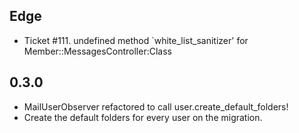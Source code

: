 Edge
----
* Ticket #111. undefined method `white_list_sanitizer' for Member::MessagesController:Class

0.3.0
----
* MailUserObserver refactored to call user.create_default_folders!
* Create the default folders for every user on the migration.